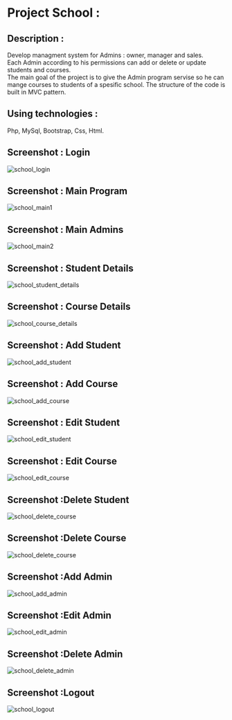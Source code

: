 
# Project School :

## Description :

Develop managment system for Admins : owner, manager and sales. <br />
Each Admin according to his permissions can add or delete or update students and courses. <br />
The main goal of the project is to  give the Admin program servise so he can mange courses to students
of a spesific school. The structure of the code is built in MVC pattern. 



## Using technologies :

Php, MySql, Bootstrap, Css, Html.


## Screenshot : Login

![school_login](https://user-images.githubusercontent.com/40452887/46909712-a0a72d00-cf3f-11e8-9e34-38af18bfb38a.png)

## Screenshot : Main Program

![school_main1](https://user-images.githubusercontent.com/40452887/46909734-d3512580-cf3f-11e8-955f-5badc903f2ab.png)


## Screenshot : Main Admins

![school_main2](https://user-images.githubusercontent.com/40452887/46909755-1dd2a200-cf40-11e8-9e5b-7908a5a8a241.png)

## Screenshot : Student Details

![school_student_details](https://user-images.githubusercontent.com/40452887/46909763-4b1f5000-cf40-11e8-99dc-5e91a3da25d3.png)

## Screenshot : Course Details

![school_course_details](https://user-images.githubusercontent.com/40452887/46909774-77d36780-cf40-11e8-9c81-66266521a95c.png)


## Screenshot : Add Student

![school_add_student](https://user-images.githubusercontent.com/40452887/46909785-a3eee880-cf40-11e8-9675-9fe0b3dc7213.png)

## Screenshot : Add Course

![school_add_course](https://user-images.githubusercontent.com/40452887/46909796-c8e35b80-cf40-11e8-9aa4-597c7d485fd8.png)

## Screenshot : Edit Student

![school_edit_student](https://user-images.githubusercontent.com/40452887/46909800-e1ec0c80-cf40-11e8-9f02-87accbbd7d7b.png)

## Screenshot : Edit Course

![school_edit_course](https://user-images.githubusercontent.com/40452887/46909801-f29c8280-cf40-11e8-91eb-d4f2943677aa.png)


## Screenshot :Delete Student

![school_delete_course](https://user-images.githubusercontent.com/40452887/46909806-0cd66080-cf41-11e8-9ea6-9b5507600118.png)

## Screenshot :Delete Course

![school_delete_course](https://user-images.githubusercontent.com/40452887/46909810-1cee4000-cf41-11e8-8332-4e44700c684e.png)

## Screenshot :Add Admin

![school_add_admin](https://user-images.githubusercontent.com/40452887/46909817-3abba500-cf41-11e8-992d-98830fb08312.png)


## Screenshot :Edit Admin

![school_edit_admin](https://user-images.githubusercontent.com/40452887/46909819-4c04b180-cf41-11e8-9fc3-f5c7ddcd7662.png)

## Screenshot :Delete Admin

![school_delete_admin](https://user-images.githubusercontent.com/40452887/46909828-853d2180-cf41-11e8-9bdd-b877d4fe68e2.png)

## Screenshot :Logout

![school_logout](https://user-images.githubusercontent.com/40452887/46909839-c7fef980-cf41-11e8-94ae-895d9df423a8.png)

















